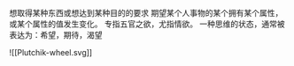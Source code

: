 想取得某种东西或想达到某种目的的要求
	期望某个人事物的某个拥有某个属性，或某个属性的值发生变化。
专指五官之欲，尤指情欲。
一种思维的状态，通常被表达为：希望，期待，渴望

![[Plutchik-wheel.svg]] 